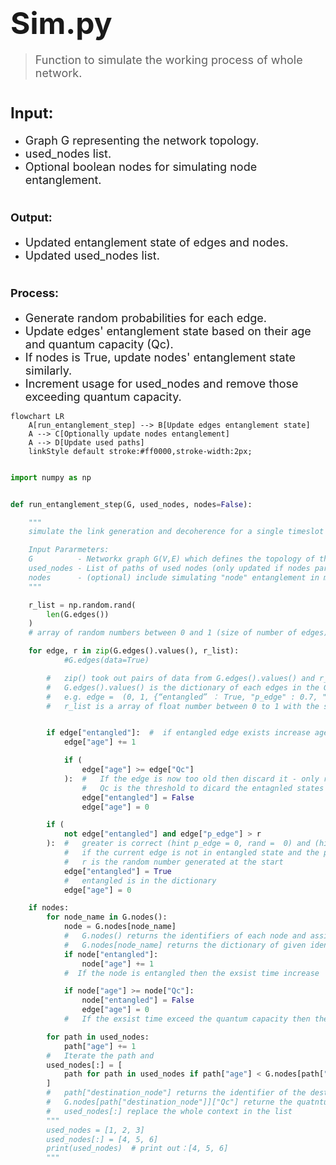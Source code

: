 # <font size=7>**Sim.py**</font>

> <font size=4>Function to simulate the working process of whole network.</font>

# <font size=5>Input:</font>

+ <font size=4>Graph G representing the network topology.</font>
+ <font size=4>used_nodes list.</font>
+ <font size=4>Optional boolean nodes for simulating node entanglement.</font>


# <font size=4>Output:</font>

+ <font size=4>Updated entanglement state of edges and nodes.</font>
+ <font size=4>Updated used_nodes list.</font>

# <font size=4>Process:</font>
+ <font size=4> Generate random probabilities for each edge.</font>
+ <font size=4>Update edges' entanglement state based on their age and quantum capacity (Qc).</font>
+ <font size=4>If nodes is True, update nodes' entanglement state similarly.</font>
+ <font size=4>Increment usage for used_nodes and remove those exceeding quantum capacity.</font>

```mermaid
flowchart LR
    A[run_entanglement_step] --> B[Update edges entanglement state]
    A --> C[Optionally update nodes entanglement]
    A --> D[Update used paths]
    linkStyle default stroke:#ff0000,stroke-width:2px;
```


```python

import numpy as np


def run_entanglement_step(G, used_nodes, nodes=False):

    """
    simulate the link generation and decoherence for a single timeslot (step)

    Input Pararmeters:
    G          - Networkx graph G(V,E) which defines the topology of the network. see graphs.py for more details
    used_nodes - List of paths of used nodes (only updated if nodes parameter is True)
    nodes      - (optional) include simulating "node" entanglement in model
    """

    r_list = np.random.rand(
        len(G.edges())
    )  
    # array of random numbers between 0 and 1 (size of number of edges), which is the probability of generating entanglement

    for edge, r in zip(G.edges().values(), r_list):
            #G.edges(data=True)

        #   zip() took out pairs of data from G.edges().values() and r_list and assign to edge and r correspondingly
        #   G.edges().values() is the dictionary of each edges in the G graph
        #   e.g. edge =  (0, 1, {“entangled” ： True, "p_edge" : 0.7, "age" : 2, "Qc"(quantum capacity) : 5})
        #   r_list is a array of float number between 0 to 1 with the same size as number of edge, which is actually the probability of 


        if edge["entangled"]:  #  if entangled edge exists increase age
            edge["age"] += 1

            if (
                edge["age"] >= edge["Qc"]
            ):  #   If the edge is now too old then discard it - only required for entangled edges
                #   Qc is the threshold to dicard the entagnled states
                edge["entangled"] = False
                edge["age"] = 0

        if (
            not edge["entangled"] and edge["p_edge"] > r
        ):  #   greater is correct (hint p_edge = 0, rand =  0) and (hint p_edge = 1, rand =  0.999...)
            #   if the current edge is not in entangled state and the probebility of tanglemnet generation is larger than r
            #   r is the random number generated at the start
            edge["entangled"] = True 
            #   entangled is in the dictionary 
            edge["age"] = 0

    if nodes:
        for node_name in G.nodes():
            node = G.nodes[node_name]
            #   G.nodes() returns the identifiers of each node and assign it to node_name
            #   G.nodes[node_name] returns the dictionary of given identifier
            if node["entangled"]:
                node["age"] += 1
            #  If the node is entangled then the exsist time increase

            if node["age"] >= node["Qc"]:
                node["entangled"] = False
                edge["age"] = 0
            #   If the exsist time exceed the quantum capacity then the entagled ends

        for path in used_nodes:
            path["age"] += 1
        #   Iterate the path and 
        used_nodes[:] = [
            path for path in used_nodes if path["age"] < G.nodes[path["destination_node"]]["Qc"]
        ]
        #   path["destination_node"] returns the identifier of the destination node
        #   G.nodes[path["destination_node"]]["Qc"] returne the quatntum capacity of giiven identifier
        #   used_nodes[:] replace the whole context in the list
        """
        used_nodes = [1, 2, 3]
        used_nodes[:] = [4, 5, 6]
        print(used_nodes)  # print out：[4, 5, 6]
        """

```
